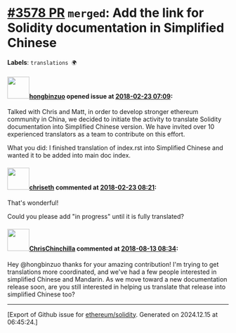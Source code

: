 # [\#3578 PR](https://github.com/ethereum/solidity/pull/3578) `merged`: Add the link for Solidity documentation in Simplified Chinese
**Labels**: `translations 🌍`


#### <img src="https://avatars.githubusercontent.com/u/1685008?v=4" width="50">[hongbinzuo](https://github.com/hongbinzuo) opened issue at [2018-02-23 07:09](https://github.com/ethereum/solidity/pull/3578):

Talked with Chris and Matt, in order to develop stronger ethereum community in China, we decided to initiate the activity to translate Solidity documentation into Simplified Chinese version. We have invited over 10 experienced translators as a team to contribute on this effort.

What you did:
I finished translation of index.rst into Simplified Chinese and wanted it to be added into main doc index.

#### <img src="https://avatars.githubusercontent.com/u/9073706?v=4" width="50">[chriseth](https://github.com/chriseth) commented at [2018-02-23 08:21](https://github.com/ethereum/solidity/pull/3578#issuecomment-367941358):

That's wonderful!

Could you please add "in progress" until it is fully translated?

#### <img src="https://avatars.githubusercontent.com/u/42080?u=54f700afa4263a5f86d2036b7ae598c2a2b419c0&v=4" width="50">[ChrisChinchilla](https://github.com/ChrisChinchilla) commented at [2018-08-13 08:34](https://github.com/ethereum/solidity/pull/3578#issuecomment-412446377):

Hey @hongbinzuo thanks for your amazing contribution! I'm trying to get translations more coordinated, and we've had a few people interested in simplified Chinese and Mandarin. As we move toward a new documentation release soon, are you still interested in helping us translate that release into simplified Chinese too?


-------------------------------------------------------------------------------



[Export of Github issue for [ethereum/solidity](https://github.com/ethereum/solidity). Generated on 2024.12.15 at 06:45:24.]
